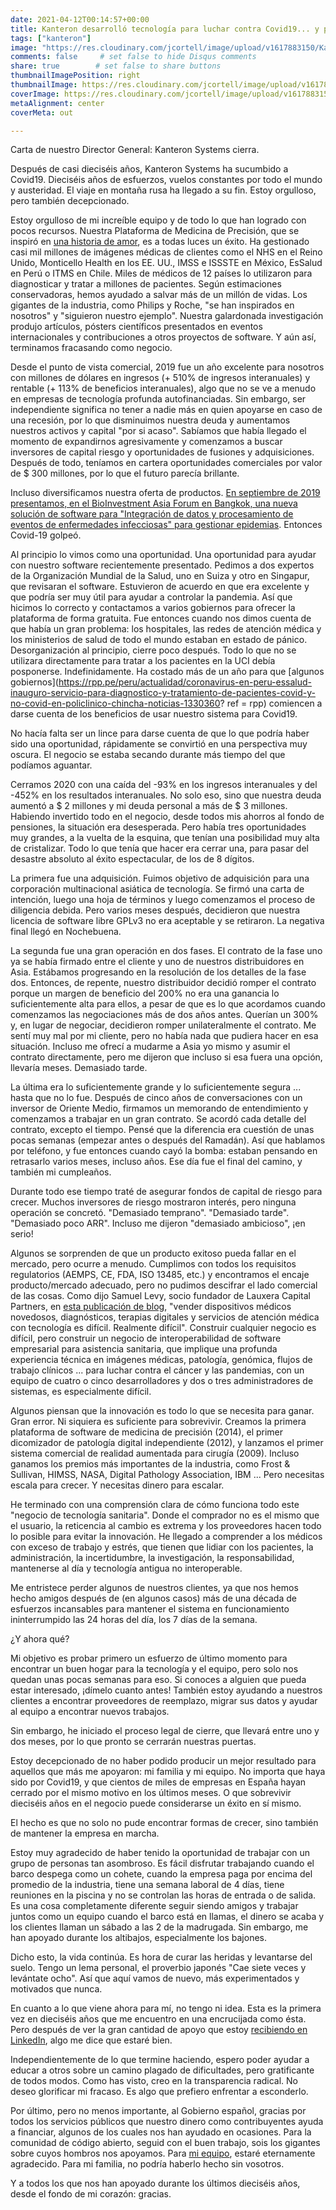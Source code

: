 ```yaml
---
date: 2021-04-12T00:14:57+00:00
title: Kanteron desarrolló tecnología para luchar contra Covid19... y perdió
tags: ["kanteron"]
image: "https://res.cloudinary.com/jcortell/image/upload/v1617883150/Kanteron/ehimetalor-akhere-unuabona-bqhiqOeTPyI-unsplash.jpg"
comments: false     # set false to hide Disqus comments
share: true        # set false to share buttons
thumbnailImagePosition: right
thumbnailImage: https://res.cloudinary.com/jcortell/image/upload/v1617883148/Kanteron/anastasiia-chepinska-OBmBHmrc3pw-unsplash.jpg
coverImage: https://res.cloudinary.com/jcortell/image/upload/v1617883150/Kanteron/ehimetalor-akhere-unuabona-bqhiqOeTPyI-unsplash.jpg
metaAlignment: center
coverMeta: out

---
```


Carta de nuestro Director General: Kanteron Systems cierra.

<!--more-->

Después de casi dieciséis años, Kanteron Systems ha sucumbido a Covid19. Dieciséis años de esfuerzos, vuelos constantes por todo el mundo y austeridad. El viaje en montaña rusa ha llegado a su fin. Estoy orgulloso, pero también decepcionado.

Estoy orgulloso de mi increíble equipo y de todo lo que han logrado con pocos recursos. Nuestra Plataforma de Medicina de Precisión, que se inspiró en [una historia de amor](https://news.microsoft.com/en-gb/features/one-mans-quest-revolutionise-cancer-treatment/), es a todas luces un éxito. Ha gestionado casi mil millones de imágenes médicas de clientes como el NHS en el Reino Unido, Monticello Health en los EE. UU., IMSS e ISSSTE en México, EsSalud en Perú o ITMS en Chile. Miles de médicos de 12 países lo utilizaron para diagnosticar y tratar a millones de pacientes. Según estimaciones conservadoras, hemos ayudado a salvar más de un millón de vidas. Los gigantes de la industria, como Philips y Roche, "se han inspirados en nosotros" y "siguieron nuestro ejemplo". Nuestra galardonada investigación produjo artículos, pósters científicos presentados en eventos internacionales y contribuciones a otros proyectos de software. Y aún así, terminamos fracasando como negocio.

Desde el punto de vista comercial, 2019 fue un año excelente para nosotros con millones de dólares en ingresos (+ 510% de ingresos interanuales) y rentable (+ 113% de beneficios interanuales), algo que no se ve a menudo en empresas de tecnología profunda autofinanciadas. Sin embargo, ser independiente significa no tener a nadie más en quien apoyarse en caso de una recesión, por lo que disminuimos nuestra deuda y aumentamos nuestros activos y capital "por si acaso". Sabíamos que había llegado el momento de expandirnos agresivamente y comenzamos a buscar inversores de capital riesgo y oportunidades de fusiones y adquisiciones. Después de todo, teníamos en cartera oportunidades comerciales por valor de $ 300 millones, por lo que el futuro parecía brillante.

Incluso diversificamos nuestra oferta de productos. [En septiembre de 2019 presentamos, en el BioInvestment Asia Forum en Bangkok, una nueva solución de software para "Integración de datos y procesamiento de eventos de enfermedades infecciosas" para gestionar epidemias](https://bloges.kanteron.com/2019/09/kanteron-systems-presenta-soluci%C3%B3n-para-enfermedades-infecciosas-en-bioinvestment-asia/). Entonces Covid-19 golpeó.

Al principio lo vimos como una oportunidad. Una oportunidad para ayudar con nuestro software recientemente presentado. Pedimos a dos expertos de la Organización Mundial de la Salud, uno en Suiza y otro en Singapur, que revisaran el software. Estuvieron de acuerdo en que era excelente y que podría ser muy útil para ayudar a controlar la pandemia. Así que hicimos lo correcto y contactamos a varios gobiernos para ofrecer la plataforma de forma gratuita. Fue entonces cuando nos dimos cuenta de que había un gran problema: los hospitales, las redes de atención médica y los ministerios de salud de todo el mundo estaban en estado de pánico. Desorganización al principio, cierre poco después. Todo lo que no se utilizara directamente para tratar a los pacientes en la UCI debía posponerse. Indefinidamente. Ha costado más de un año para que [algunos gobiernos](https://rpp.pe/peru/actualidad/coronavirus-en-peru-essalud-inauguro-servicio-para-diagnostico-y-tratamiento-de-pacientes-covid-y-no-covid-en-policlinico-chincha-noticias-1330360? ref = rpp) comiencen a darse cuenta de los beneficios de usar nuestro sistema para Covid19.

No hacía falta ser un lince para darse cuenta de que lo que podría haber sido una oportunidad, rápidamente se convirtió en una perspectiva muy oscura. El negocio se estaba secando durante más tiempo del que podíamos aguantar.

Cerramos 2020 con una caída del -93% en los ingresos interanuales y del -452% en los resultados interanuales. No solo eso, sino que nuestra deuda aumentó a $ 2 millones y mi deuda personal a más de $ 3 millones. Habiendo invertido todo en el negocio, desde todos mis ahorros al fondo de pensiones, la situación era desesperada. Pero había tres oportunidades muy grandes, a la vuelta de la esquina, que tenían una posibilidad muy alta de cristalizar. Todo lo que tenía que hacer era cerrar una, para pasar del desastre absoluto al éxito espectacular, de los de 8 dígitos.

La primera fue una adquisición. Fuimos objetivo de adquisición para una corporación multinacional asiática de tecnología. Se firmó una carta de intención, luego una hoja de términos y luego comenzamos el proceso de diligencia debida. Pero varios meses después, decidieron que nuestra licencia de software libre GPLv3 no era aceptable y se retiraron. La negativa final llegó en Nochebuena.

La segunda fue una gran operación en dos fases. El contrato de la fase uno ya se había firmado entre el cliente y uno de nuestros distribuidores en Asia. Estábamos progresando en la resolución de los detalles de la fase dos. Entonces, de repente, nuestro distribuidor decidió romper el contrato porque un margen de beneficio del 200% no era una ganancia lo suficientemente alta para ellos, a pesar de que es lo que acordamos cuando comenzamos las negociaciones más de dos años antes. Querían un 300% y, en lugar de negociar, decidieron romper unilateralmente el contrato. Me sentí muy mal por mi cliente, pero no había nada que pudiera hacer en esa situación. Incluso me ofrecí a mudarme a Asia yo mismo y asumir el contrato directamente, pero me dijeron que incluso si esa fuera una opción, llevaría meses. Demasiado tarde.

La última era lo suficientemente grande y lo suficientemente segura ... hasta que no lo fue. Después de cinco años de conversaciones con un inversor de Oriente Medio, firmamos un memorando de entendimiento y comenzamos a trabajar en un gran contrato. Se acordó cada detalle del contrato, excepto el tiempo. Pensé que la diferencia era cuestión de unas pocas semanas (empezar antes o después del Ramadán). Así que hablamos por teléfono, y fue entonces cuando cayó la bomba: estaban pensando en retrasarlo varios meses, incluso años. Ese día fue el final del camino, y también mi cumpleaños.

Durante todo ese tiempo traté de asegurar fondos de capital de riesgo para crecer. Muchos inversores de riesgo mostraron interés, pero ninguna operación se concretó. "Demasiado temprano". "Demasiado tarde". "Demasiado poco ARR". Incluso me dijeron "demasiado ambicioso", ¡en serio!

Algunos se sorprenden de que un producto exitoso pueda fallar en el mercado, pero ocurre a menudo. Cumplimos con todos los requisitos regulatorios (AEMPS, CE, FDA, ISO 13485, etc.) y encontramos el encaje producto/mercado adecuado, pero no pudimos descifrar el lado comercial de las cosas. Como dijo Samuel Levy, socio fundador de Lauxera Capital Partners, en [esta publicación de blog](https://samuelglevy.medium.com/how-to-take-your-healthtech-innovation-from-launch-to-20m-of-sales-6a3d639164f4), "vender dispositivos médicos novedosos, diagnósticos, terapias digitales y servicios de atención médica con tecnología es difícil. Realmente difícil". Construir cualquier negocio es difícil, pero construir un negocio de interoperabilidad de software empresarial para asistencia sanitaria, que implique una profunda experiencia técnica en imágenes médicas, patología, genómica, flujos de trabajo clínicos ... para luchar contra el cáncer y las pandemias, con un equipo de cuatro o cinco desarrolladores y dos o tres administradores de sistemas, es especialmente difícil.

Algunos piensan que la innovación es todo lo que se necesita para ganar. Gran error. Ni siquiera es suficiente para sobrevivir. Creamos la primera plataforma de software de medicina de precisión (2014), el primer dicomizador de patología digital independiente (2012), y lanzamos el primer sistema comercial de realidad aumentada para cirugía (2009). Incluso ganamos los premios más importantes de la industria, como Frost & Sullivan, HIMSS, NASA, Digital Pathology Association, IBM ... Pero necesitas escala para crecer. Y necesitas dinero para escalar.

He terminado con una comprensión clara de cómo funciona todo este "negocio de tecnología sanitaria". Donde el comprador no es el mismo que el usuario, la reticencia al cambio es extrema y los proveedores hacen todo lo posible para evitar la innovación. He llegado a comprender a los médicos con exceso de trabajo y estrés, que tienen que lidiar con los pacientes, la administración, la incertidumbre, la investigación, la responsabilidad, mantenerse al día y tecnología antigua no interoperable.

Me entristece perder algunos de nuestros clientes, ya que nos hemos hecho amigos después de (en algunos casos) más de una década de esfuerzos incansables para mantener el sistema en funcionamiento ininterrumpido las 24 horas del día, los 7 días de la semana.

¿Y ahora qué?

Mi objetivo es probar primero un esfuerzo de último momento para encontrar un buen hogar para la tecnología y el equipo, pero solo nos quedan unas pocas semanas para eso. Si conoces a alguien que pueda estar interesado, ¡dímelo cuanto antes! También estoy ayudando a nuestros clientes a encontrar proveedores de reemplazo, migrar sus datos y ayudar al equipo a encontrar nuevos trabajos.

Sin embargo, he iniciado el proceso legal de cierre, que llevará entre uno y dos meses, por lo que pronto se cerrarán nuestras puertas.

Estoy decepcionado de no haber podido producir un mejor resultado para aquellos que más me apoyaron: mi familia y mi equipo. No importa que haya sido por Covid19, y que cientos de miles de empresas en España hayan cerrado por el mismo motivo en los últimos meses. O que sobrevivir dieciséis años en el negocio puede considerarse un éxito en sí mismo.

El hecho es que no solo no pude encontrar formas de crecer, sino también de mantener la empresa en marcha.

Estoy muy agradecido de haber tenido la oportunidad de trabajar con un grupo de personas tan asombroso. Es fácil disfrutar trabajando cuando el barco despega como un cohete, cuando la empresa paga por encima del promedio de la industria, tiene una semana laboral de 4 días, tiene reuniones en la piscina y no se controlan las horas de entrada o de salida. Es una cosa completamente diferente seguir siendo amigos y trabajar juntos como un equipo cuando el barco está en llamas, el dinero se acaba y los clientes llaman un sábado a las 2 de la madrugada. Sin embargo, me han apoyado durante los altibajos, especialmente los bajones.

Dicho esto, la vida continúa. Es hora de curar las heridas y levantarse del suelo. Tengo un lema personal, el proverbio japonés "Cae siete veces y levántate ocho". Así que aquí vamos de nuevo, más experimentados y motivados que nunca.

En cuanto a lo que viene ahora para mí, no tengo ni idea. Esta es la primera vez en dieciséis años que me encuentro en una encrucijada como ésta. Pero después de ver la gran cantidad de apoyo que estoy [recibiendo en LinkedIn](https://www.linkedin.com/feed/update/urn:li:activity:6785925606325415936/), algo me dice que estaré bien.

Independientemente de lo que termine haciendo, espero poder ayudar a educar a otros sobre un camino plagado de dificultades, pero gratificante de todos modos. Como has visto, creo en la transparencia radical. No deseo glorificar mi fracaso. Es algo que prefiero enfrentar a esconderlo.

Por último, pero no menos importante, al Gobierno español, gracias por todos los servicios públicos que nuestro dinero como contribuyentes ayuda a financiar, algunos de los cuales nos han ayudado en ocasiones. Para la comunidad de código abierto, seguid con el buen trabajo, sois los gigantes sobre cuyos hombros nos apoyamos. Para [mi equipo](https://web.kanteron.com/sobre#TEAM), estaré eternamente agradecido. Para mi familia, no podría haberlo hecho sin vosotros.

Y a todos los que nos han apoyado durante los últimos dieciséis años, desde el fondo de mi corazón: gracias.
